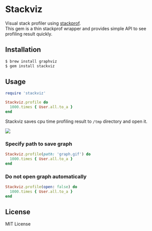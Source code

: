 # Stackviz

Visual stack profiler using [stackprof](https://github.com/tmm1/stackprof).  
This gem is a thin stackprof wrapper and provides simple API to see profiling result quickly.

## Installation

```bash
$ brew install graphviz
$ gem install stackviz
```

## Usage

```ruby
require 'stackviz'

Stackviz.profile do
  1000.times { User.all.to_a }
end
```

Stackviz saves cpu time profiling result to `/tmp` directory and open it.

![](http://i.gyazo.com/9d57fc063b27aa9748fca559c8499937.png)

### Specify path to save graph

```ruby
Stackviz.profile(path: 'graph.gif') do
  1000.times { User.all.to_a }
end
```

### Do not open graph automatically

```ruby
Stackviz.profile(open: false) do
  1000.times { User.all.to_a }
end
```

## License

MIT License
